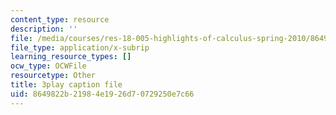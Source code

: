 ```yaml
---
content_type: resource
description: ''
file: /media/courses/res-18-005-highlights-of-calculus-spring-2010/8649822b21984e1926d70729250e7c66_tBBJ2TSTa1Q.srt
file_type: application/x-subrip
learning_resource_types: []
ocw_type: OCWFile
resourcetype: Other
title: 3play caption file
uid: 8649822b-2198-4e19-26d7-0729250e7c66
---
```

